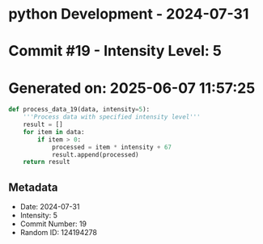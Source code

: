﻿# python Development - 2024-07-31
# Commit #19 - Intensity Level: 5
# Generated on: 2025-06-07 11:57:25
```python
def process_data_19(data, intensity=5):
    '''Process data with specified intensity level'''
    result = []
    for item in data:
        if item > 0:
            processed = item * intensity + 67
            result.append(processed)
    return result
```
## Metadata
- Date: 2024-07-31
- Intensity: 5
- Commit Number: 19
- Random ID: 124194278
